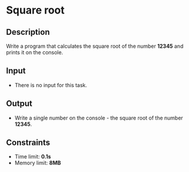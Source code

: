 # Square root

## Description
Write a program that calculates the square root of the number **12345** and prints it on the console.

## Input
- There is no input for this task.

## Output
- Write a single number on the console - the square root of the number **12345**.

## Constraints
- Time limit: **0.1s**
- Memory limit: **8MB**